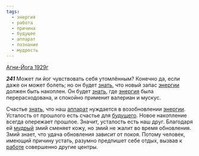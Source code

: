 ```yaml
---
tags:
  - энергия
  - работа
  - причина
  - будущее
  - аппарат
  - познание
  - мудрость
---
```


[Агни-Йога 1929г](/agni/1929)

___241___
Может ли йог чувствовать себя утомлённым? Конечно да, если даже он может болеть; но он будет [знать](/tag/#познание), что новый запас [энергии](/tag/#[энергия](/tag/#энергия)) должен быть накоплен. Он будет [знать](/tag/#познание), где [энергия](/tag/#энергия) была перерасходована, и спокойно применит валериан и мускус.   

Счастье [знать](/tag/#познание), что наш [аппарат](/tag/#аппарат) нуждается в возобновлении [энергии](/tag/#[энергия](/tag/#энергия)). Усталость от прошлого есть счастье для [будущего](/tag/#будущее). Новое накопление всегда опережает прошлое. Значит, усталость есть наш друг. Благодаря ей [мудрый](/tag/#мудрость) змий сменяет кожу, но змий не жалит во время обновления. Змий знает, что удача обновления зависит от покоя. Потому человек, имеющий причину устать, разумно предпишет себе отдых, вызвав к [работе](/tag/#работа) совершенно другие центры.
